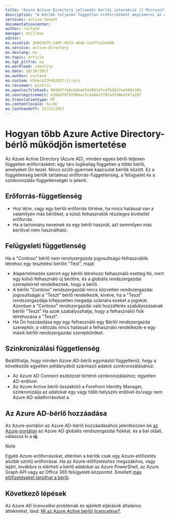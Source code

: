 ```yaml
---
title: "Azure Active Directory jellemzői bérlői interakció |} Microsoft Docs"
description: "A bérlők teljesen független erőforrásként megismerni az Azure Active bérlői bérlők kezelése"
services: active-tenant
documentationcenter: 
author: curtand
manager: mtillman
editor: 
ms.assetid: 2b862b75-14df-45f2-a8ab-2a3ff1e2eb08
ms.service: active-directory
ms.devlang: na
ms.topic: article
ms.tgt_pltfrm: na
ms.workload: identity
ms.date: 10/10/2017
ms.author: curtand
ms.custom: H1Hack27Feb2017;it-pro
ms.reviewer: piotrci
ms.openlocfilehash: 9ddb5f7e6c5dbeb742002dfcdfb981fae699130b
ms.sourcegitcommit: e266df9f97d04acfc4a843770fadfd8edf4fa2b7
ms.translationtype: MT
ms.contentlocale: hu-HU
ms.lasthandoff: 12/11/2017
---
```

# <a name="understand-how-multiple-azure-active-directory-tenants-interact"></a>Hogyan több Azure Active Directory-bérlő működjön ismertetése

Az Azure Active Directory (Azure AD), minden egyes bérlő teljesen független erőforrásként: egy társ logikailag független a többi bérlő, amelyeket Ön kezel. Nincs szülő-gyermek kapcsolat bérlők között. Ez a függetlenség bérlők tartalmaz erőforrás-függetlenség, a felügyelet és a szinkronizálás függetlenségét is jelenti.

## <a name="resource-independence"></a>Erőforrás-függetlenség
* Hoz létre, vagy egy bérlői erőforrás törlése, ha nincs hatással van a valamilyen más bérlőket, a külső felhasználók részleges kivétellel erőforrás. 
* Ha a tartomány neveinek és egy bérlő használ, azt semmilyen más bérlővel nem használható.

## <a name="administrative-independence"></a>Felügyeleti függetlenség
Ha a "Contoso" bérlő nem rendszergazda jogosultságú felhasználók létrehoz egy tesztelési bérlőn "Test", majd:

* Alapértelmezés szerint egy bérlői létrehozó felhasználó esetleg fel, mert egy külső felhasználó új bérlőre, és a globális rendszergazdai szerepkörrel rendelkeznek, hogy a bérlő.
* A bérlői "Contoso" rendszergazdái nincs közvetlen rendszergazdai jogosultságai a "Teszt" bérlő rendelkezik, kivéve, ha a "Teszt" rendszergazdája kifejezetten megadja számára ezeket a jogokat. Azonban a "Contoso" rendszergazdái való hozzáférés szabályozásának bérlői "Teszt" Ha azok szabályozhatja, hogy a felhasználói fiók létrehozása a "Teszt".
* Ha Ön hozzáadása egy egy felhasználó egy Bérlői rendszergazda szerepkör, a változás nincs hatással a felhasználó rendelkezik-e egy másik bérlői rendszergazdai szerepköröket.

## <a name="synchronization-independence"></a>Szinkronizálási függetlenség
Beállíthatja, hogy minden Azure AD-bérlő egymástól függetlenül, hogy a következők egyetlen példányából származó adatok szinkronizálásához:

* Az Azure AD Connect eszközzel történő szinkronizáláshoz; egyetlen AD-erdővel.
* Az Azure Active bérlő összekötő a Forefront Identity Manager, szinkronizálja az adatokat egy vagy több helyszíni erdővel és/vagy nem Azure AD-adatforrásokat a.

## <a name="add-an-azure-ad-tenant"></a>Az Azure AD-bérlő hozzáadása
Az Azure-portálon az Azure AD-bérlő hozzáadásához jelentkezzen be [az Azure-portálon](https://portal.azure.com) az Azure AD globális rendszergazdai fiókkal, és a bal oldali, válassza ki a **új**.

> [!NOTE]
> Egyéb Azure-erőforrásokat, eltérően a bérlők csak egy Azure-előfizetés alsóbb szintű erőforrásai. Ha az Azure-előfizetéshez megszakítva, vagy lejárt, továbbra is elérheti a bérlő adatokat az Azure PowerShell, az Azure Graph API vagy az Office 365 felügyeleti központot. Emellett [más előfizetéseket társíthat a bérlő](active-directory-how-subscriptions-associated-directory.md).
>

## <a name="next-steps"></a>Következő lépések
Az Azure AD licencelési problémák és ajánlott eljárások általános áttekintést, lásd: [Mi az Azure Active bérlői licencelése?](active-directory-licensing-whatis-azure-portal.md).
